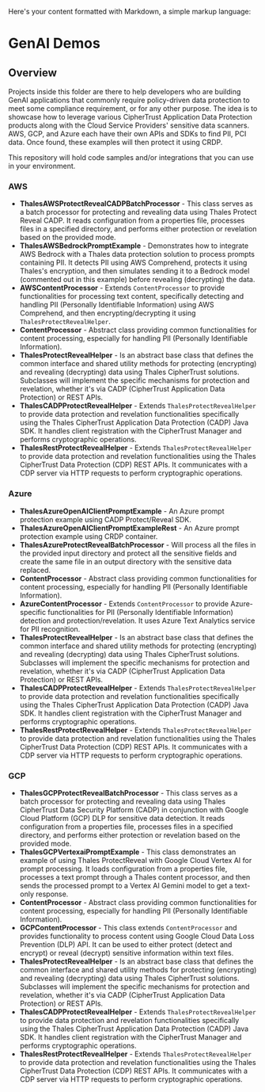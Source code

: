 Here's your content formatted with Markdown, a simple markup language:

# GenAI Demos

## Overview

Projects inside this folder are there to help developers who are building GenAI applications that commonly require policy-driven data protection to meet some compliance requirement, or for any other purpose. The idea is to showcase how to leverage various CipherTrust Application Data Protection products along with the Cloud Service Providers' sensitive data scanners. AWS, GCP, and Azure each have their own APIs and SDKs to find PII, PCI data. Once found, these examples will then protect it using CRDP.

This repository will hold code samples and/or integrations that you can use in your environment.

### AWS

* **ThalesAWSProtectRevealCADPBatchProcessor** - This class serves as a batch processor for protecting and revealing data using Thales Protect Reveal CADP. It reads configuration from a properties file, processes files in a specified directory, and performs either protection or revelation based on the provided mode.
* **ThalesAWSBedrockPromptExample** - Demonstrates how to integrate AWS Bedrock with a Thales data protection solution to process prompts containing PII. It detects PII using AWS Comprehend, protects it using Thales's encryption, and then simulates sending it to a Bedrock model (commented out in this example) before revealing (decrypting) the data.
* **AWSContentProcessor** - Extends `ContentProcessor` to provide functionalities for processing text content, specifically detecting and handling PII (Personally Identifiable Information) using AWS Comprehend, and then encrypting/decrypting it using `ThalesProtectRevealHelper`.
* **ContentProcessor** - Abstract class providing common functionalities for content processing, especially for handling PII (Personally Identifiable Information).
* **ThalesProtectRevealHelper** - Is an abstract base class that defines the common interface and shared utility methods for protecting (encrypting) and revealing (decrypting) data using Thales CipherTrust solutions. Subclasses will implement the specific mechanisms for protection and revelation, whether it's via CADP (CipherTrust Application Data Protection) or REST APIs.
* **ThalesCADPProtectRevealHelper** - Extends `ThalesProtectRevealHelper` to provide data protection and revelation functionalities specifically using the Thales CipherTrust Application Data Protection (CADP) Java SDK. It handles client registration with the CipherTrust Manager and performs cryptographic operations.
* **ThalesRestProtectRevealHelper** - Extends `ThalesProtectRevealHelper` to provide data protection and revelation functionalities using the Thales CipherTrust Data Protection (CDP) REST APIs. It communicates with a CDP server via HTTP requests to perform cryptographic operations.

### Azure

* **ThalesAzureOpenAIClientPromptExample** - An Azure prompt protection example using CADP Protect/Reveal SDK.
* **ThalesAzureOpenAIClientPromptExampleRest** - An Azure prompt protection example using CRDP container.
* **ThalesAzureProtectRevealBatchProcessor** - Will process all the files in the provided input directory and protect all the sensitive fields and create the same file in an output directory with the sensitive data replaced.
* **ContentProcessor** - Abstract class providing common functionalities for content processing, especially for handling PII (Personally Identifiable Information).
* **AzureContentProcessor** - Extends `ContentProcessor` to provide Azure-specific functionalities for PII (Personally Identifiable Information) detection and protection/revelation. It uses Azure Text Analytics service for PII recognition.
* **ThalesProtectRevealHelper** - Is an abstract base class that defines the common interface and shared utility methods for protecting (encrypting) and revealing (decrypting) data using Thales CipherTrust solutions. Subclasses will implement the specific mechanisms for protection and revelation, whether it's via CADP (CipherTrust Application Data Protection) or REST APIs.
* **ThalesCADPProtectRevealHelper** - Extends `ThalesProtectRevealHelper` to provide data protection and revelation functionalities specifically using the Thales CipherTrust Application Data Protection (CADP) Java SDK. It handles client registration with the CipherTrust Manager and performs cryptographic operations.
* **ThalesRestProtectRevealHelper** - Extends `ThalesProtectRevealHelper` to provide data protection and revelation functionalities using the Thales CipherTrust Data Protection (CDP) REST APIs. It communicates with a CDP server via HTTP requests to perform cryptographic operations.

### GCP

* **ThalesGCPProtectRevealBatchProcessor** - This class serves as a batch processor for protecting and revealing data using Thales CipherTrust Data Security Platform (CADP) in conjunction with Google Cloud Platform (GCP) DLP for sensitive data detection. It reads configuration from a properties file, processes files in a specified directory, and performs either protection or revelation based on the provided mode.
* **ThalesGCPVertexaiPromptExample** - This class demonstrates an example of using Thales ProtectReveal with Google Cloud Vertex AI for prompt processing. It loads configuration from a properties file, processes a text prompt through a Thales content processor, and then sends the processed prompt to a Vertex AI Gemini model to get a text-only response.
* **ContentProcessor** - Abstract class providing common functionalities for content processing, especially for handling PII (Personally Identifiable Information).
* **GCPContentProcessor** - This class extends `ContentProcessor` and provides functionality to process content using Google Cloud Data Loss Prevention (DLP) API. It can be used to either protect (detect and encrypt) or reveal (decrypt) sensitive information within text files.
* **ThalesProtectRevealHelper** - Is an abstract base class that defines the common interface and shared utility methods for protecting (encrypting) and revealing (decrypting) data using Thales CipherTrust solutions. Subclasses will implement the specific mechanisms for protection and revelation, whether it's via CADP (CipherTrust Application Data Protection) or REST APIs.
* **ThalesCADPProtectRevealHelper** - Extends `ThalesProtectRevealHelper` to provide data protection and revelation functionalities specifically using the Thales CipherTrust Application Data Protection (CADP) Java SDK. It handles client registration with the CipherTrust Manager and performs cryptographic operations.
* **ThalesRestProtectRevealHelper** - Extends `ThalesProtectRevealHelper` to provide data protection and revelation functionalities using the Thales CipherTrust Data Protection (CDP) REST APIs. It communicates with a CDP server via HTTP requests to perform cryptographic operations.